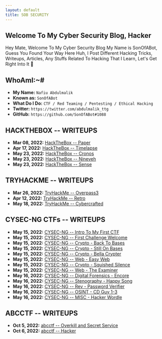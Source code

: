```yaml
---
layout: default
title: SOB SECURITY
---
```


## **Welcome To My Cyber Security Blog,  Hacker**

Hey Mate, Welcome To My Cyber Security Blog My Name is SonOfABot, Guess You Found Your Way Here Huh, I Post Different Hacking Tricks, Writeups, Articles, Any Stuffs Related To Hacking That I Learn, Let's Get Right Into It 💨

## **WhoAmI:~#**


- **My Name:**    `Nafiu Abdulmalik`
- **Known as:**   `SonOfABot`
- **What Do I Do:**  `CTF / Red Teaming / Pentesting / Ethical Hacking`
- **Twitter:**    `https://twitter.com/abdulmalik_ttg`
- **GitHub:**     `https://github.com/SonOfABot#1088`


## **HACKTHEBOX -- WRITEUPS**

- **Mar 08, 2022:** [HackTheBox -- Paper](https://sonofabot.github.io/Posts/HTB/PaperEasyBox.html)
- **Apr 17, 2022:** [HackTheBox -- Timelapse](https://sonofabot.github.io/Posts/HTB/Timelapse.html)
- **May 23, 2022:** [HackTheBox -- Cronos ](https://sonofabot.github.io/Posts/HTB/cronos.html)
- **May 23, 2022:** [HackTheBox -- Nineveh ](https://sonofabot.github.io/Posts/HTB/nineveh.html)
- **May 23, 2022:** [HackTheBox -- Sense ](https://sonofabot.github.io/Posts/HTB/sense.html)


## **TRYHACKME -- WRITEUPS**
- **Mar 26, 2022:** [TryHackMe -- Overpass3](https://sonofabot.github.io/Posts/THM/Overpass3.html)
- **Apr 12, 2022:** [TryHackMe -- Retro](https://sonofabot.github.io/Posts/THM/retro.html)
- **May 18, 2022:** [TryHackMe -- Cybercrafted](https://sonofabot.github.io/Posts/THM/cybercrafted.html)


## **CYSEC-NG CTFs -- WRITEUPS**
- **May 15, 2022:** [CYSEC-NG -- Intro To My First CTF](https://sonofabot.github.io/Posts/CTF/CTFs.html)
- **May 15, 2022:** [CYSEC-NG -- First Challenge Welcome](https://sonofabot.github.io/Posts/CTF/Welcome.html)
- **May 15, 2022:** [CYSEC-NG -- Crypto - Back To Bases](https://sonofabot.github.io/Posts/CTF/backtobases.html)
- **May 15, 2022:** [CYSEC-NG -- Crypto - Still On Bases ](https://sonofabot.github.io/Posts/CTF/stillonbases.html)
- **May 15, 2022:** [CYSEC-NG -- Crypto - Bella Crypter ](https://sonofabot.github.io/Posts/CTF/bellacrypter.html)
- **May 15, 2022:** [CYSEC-NG -- Web - Easy Web](https://sonofabot.github.io/Posts/CTF/easyweb.html)
- **May 15, 2022:** [CYSEC-NG -- Crypto - Squished Silence](https://sonofabot.github.io/Posts/CTF/squished.html)
- **May 15, 2022:** [CYSEC-NG -- Web - The Examiner ](https://sonofabot.github.io/Posts/CTF/examiner.html)
- **May 16, 2022:** [CYSEC-NG -- Digital Forensics - Encore](https://sonofabot.github.io/Posts/CTF/encore.html)
- **May 16, 2022:** [CYSEC-NG -- Stenography - Happy Song ](https://sonofabot.github.io/Posts/CTF/happysong.html)
- **May 16, 2022:** [CYSEC-NG -- Rev - Password Verifier  ](https://sonofabot.github.io/Posts/CTF/password.html)
- **May 16, 2022:** [CYSEC-NG -- OSINT - CD Guy 1-3 ](https://sonofabot.github.io/Posts/CTF/cdguy.html)
- **May 16, 2022:** [CYSEC-NG -- MISC - Hacker Wordle ](https://sonofabot.github.io/Posts/CTF/wordle.html)

## **ABCCTF --  WRITEUPS**
- **Oct 5, 2022:** [abcctf -- Overkill and Secret Service](https://sonofabot.github.io/Posts/CTF/Ov3rkill.html)
- **Oct 6, 2022:** [abcctf -- Hacker](https://sonofabot.github.io/Posts/CTF/Hacker.html)


